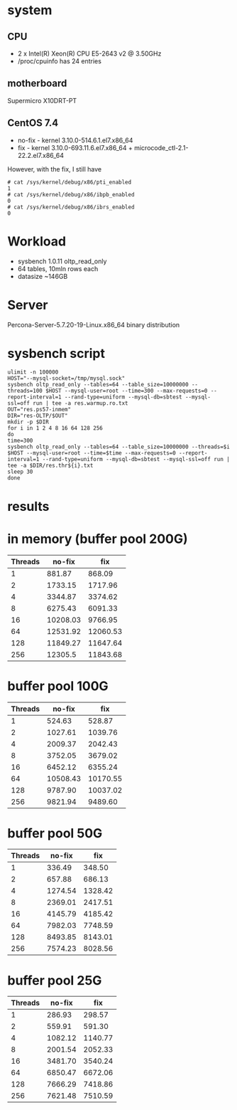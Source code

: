 # system

## CPU
* 2 x Intel(R) Xeon(R) CPU E5-2643 v2 @ 3.50GHz
* /proc/cpuinfo has 24 entries

## motherboard
Supermicro X10DRT-PT

## CentOS 7.4
* no-fix - kernel 3.10.0-514.6.1.el7.x86_64
* fix - kernel 3.10.0-693.11.6.el7.x86_64 + microcode_ctl-2.1-22.2.el7.x86_64

However, with the fix, I still have
```
# cat /sys/kernel/debug/x86/pti_enabled
1
# cat /sys/kernel/debug/x86/ibpb_enabled
0
# cat /sys/kernel/debug/x86/ibrs_enabled
0
```

# Workload
* sysbench 1.0.11 oltp_read_only
* 64 tables, 10mln rows each
* datasize ~146GB

# Server
Percona-Server-5.7.20-19-Linux.x86_64 binary distribution

# sysbench script
```
ulimit -n 100000
HOST="--mysql-socket=/tmp/mysql.sock"
sysbench oltp_read_only --tables=64 --table_size=10000000 --threads=100 $HOST --mysql-user=root --time=300 --max-requests=0 --report-interval=1 --rand-type=uniform --mysql-db=sbtest --mysql-ssl=off run | tee -a res.warmup.ro.txt
OUT="res.ps57-inmem"
DIR="res-OLTP/$OUT"
mkdir -p $DIR
for i in 1 2 4 8 16 64 128 256
do
time=300
sysbench oltp_read_only --tables=64 --table_size=10000000 --threads=$i $HOST --mysql-user=root --time=$time --max-requests=0 --report-interval=1 --rand-type=uniform --mysql-db=sbtest --mysql-ssl=off run | tee -a $DIR/res.thr${i}.txt
sleep 30
done
```


# results

# in memory (buffer pool 200G)

| Threads | no-fix | fix |
|---------|--------|-----|
|  1 | 881.87       | 868.09 |
|  2 | 1733.15      | 1717.96 | 
|  4 | 3344.87      | 3374.62 |
|  8 | 6275.43      | 6091.33 |
|  16 | 10208.03    | 9766.95 |
|  64 | 12531.92    |   12060.53 |
|  128 | 11849.27   |   11647.64 |
|  256 | 12305.5    |   11843.68 |

# buffer pool 100G

 Threads | no-fix | fix 
---------|--------|-----
  1   | 524.63   | 528.87
  2   | 1027.61  | 1039.76
  4   | 2009.37  | 2042.43
  8   | 3752.05  | 3679.02
  16  | 6452.12  | 6355.24
  64  | 10508.43 | 10170.55
  128 | 9787.90  | 10037.02
  256 | 9821.94  | 9489.60

# buffer pool 50G

Threads | no-fix | fix 
---------|--------|-----
  1   | 336.49  | 348.50 
  2   | 657.88  | 686.13 
  4   | 1274.54 | 1328.42 
  8   | 2369.01 | 2417.51 
  16  | 4145.79 | 4185.42 
  64  | 7982.03 | 7748.59 
  128 | 8493.85 | 8143.01 
  256 | 7574.23 | 8028.56 
  
# buffer pool 25G

Threads | no-fix | fix 
---------|--------|-----
  1   | 286.93  | 298.57
  2   | 559.91  | 591.30
  4   | 1082.12 | 1140.77
  8   | 2001.54 | 2052.33
  16  | 3481.70 | 3540.24
  64  | 6850.47 | 6672.06
  128 | 7666.29 | 7418.86
  256 | 7621.48 | 7510.59

